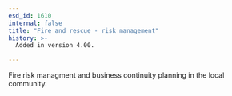 ```yaml
---
esd_id: 1610
internal: false
title: "Fire and rescue - risk management"
history: >-
  Added in version 4.00.

---
```


Fire risk managment and business continuity planning in the local community.

